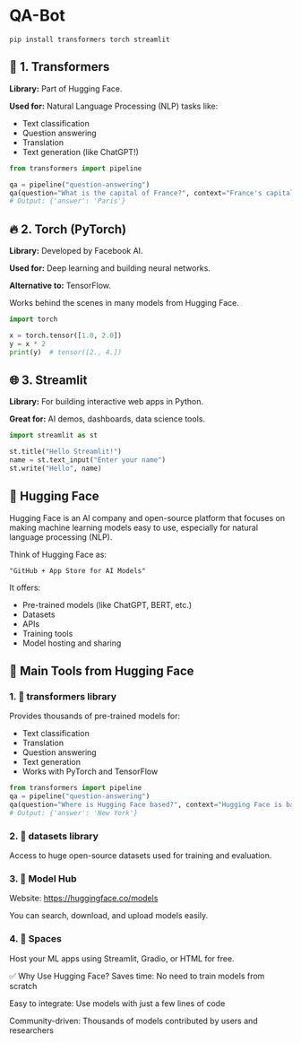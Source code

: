 # QA-Bot

`pip install transformers torch streamlit`

## 🤖 1. Transformers

**Library:** Part of Hugging Face.

**Used for:** Natural Language Processing (NLP) tasks like:

- Text classification
- Question answering
- Translation
- Text generation (like ChatGPT!)

```python
from transformers import pipeline

qa = pipeline("question-answering")
qa(question="What is the capital of France?", context="France's capital is Paris.")
# Output: {'answer': 'Paris'}
```

## 🔥 2. Torch (PyTorch)

**Library:** Developed by Facebook AI.

**Used for:** Deep learning and building neural networks.

**Alternative to:** TensorFlow.

Works behind the scenes in many models from Hugging Face.

```python
import torch

x = torch.tensor([1.0, 2.0])
y = x * 2
print(y)  # tensor([2., 4.])
```

## 🌐 3. Streamlit

**Library:** For building interactive web apps in Python.

**Great for:** AI demos, dashboards, data science tools.

```python
import streamlit as st

st.title("Hello Streamlit!")
name = st.text_input("Enter your name")
st.write("Hello", name)
```

## 🧠 Hugging Face

Hugging Face is an AI company and open-source platform that focuses on making machine learning models easy to use, especially for natural language processing (NLP).

Think of Hugging Face as:

`"GitHub + App Store for AI Models"`

It offers:

- Pre-trained models (like ChatGPT, BERT, etc.)
- Datasets
- APIs
- Training tools
- Model hosting and sharing

## 🔧 Main Tools from Hugging Face

### 1. 🤗 transformers library

Provides thousands of pre-trained models for:

- Text classification
- Translation
- Question answering
- Text generation
- Works with PyTorch and TensorFlow

```python
from transformers import pipeline
qa = pipeline("question-answering")
qa(question="Where is Hugging Face based?", context="Hugging Face is based in New York.")
# Output: {'answer': 'New York'}
```

### 2. 🤗 datasets library

Access to huge open-source datasets used for training and evaluation.

### 3. 🤗 Model Hub

Website: https://huggingface.co/models

You can search, download, and upload models easily.

### 4. 🤗 Spaces

Host your ML apps using Streamlit, Gradio, or HTML for free.

✅ Why Use Hugging Face?
Saves time: No need to train models from scratch

Easy to integrate: Use models with just a few lines of code

Community-driven: Thousands of models contributed by users and researchers
